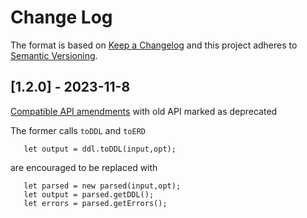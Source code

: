 # Change Log

The format is based on [Keep a Changelog](http://keepachangelog.com/)
and this project adheres to [Semantic Versioning](http://semver.org/).
 
## [1.2.0] - 2023-11-8
  
[Compatible API amendments](https://github.com/oracle/quicksql/issues/23)
with old API marked as deprecated

The former calls `toDDL` and `toERD`
```
   let output = ddl.toDDL(input,opt);
```
are encouraged to be replaced with

```
   let parsed = new parsed(input,opt);
   let output = parsed.getDDL();
   let errors = parsed.getErrors();
```

